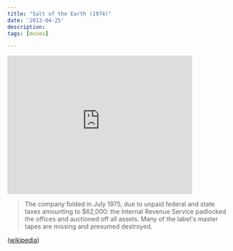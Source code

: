 ```yaml
---
title: "Salt of the Earth (1974)"
date: '2013-04-25'
description:
tags: [muses]

---
```


<iframe width="420" height="315" src="http://www.youtube.com/embed/uv6xOHg3Uic" frameborder="0" allowfullscreen></iframe>

<br>

> The company folded in July 1975, due to unpaid federal and state taxes amounting to $62,000: the Internal Revenue Service padlocked the offices and auctioned off all assets. Many of the label's master tapes are missing and presumed destroyed.

([wikipedia](http://en.wikipedia.org/wiki/Sussex_Records))

